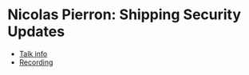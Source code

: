 # Nicolas Pierron: Shipping Security Updates

* [Talk info]()
* [Recording](https://www.youtube.com/watch?v=iCdvaSliu6s)
